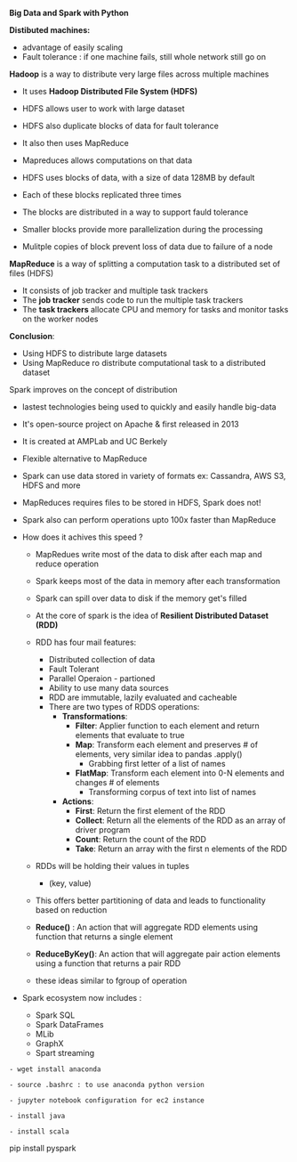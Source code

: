 **Big Data and Spark with Python**

**Distibuted machines:** 
 - advantage of easily scaling
 - Fault tolerance : if one machine fails, still whole network still go on
  
  **Hadoop** is a way to distribute very large files across multiple machines
  - It uses **Hadoop Distributed File System (HDFS)**
  - HDFS allows user to work with large dataset
  - HDFS also duplicate blocks of data for fault tolerance 
  - It also then uses MapReduce 
  - Mapreduces allows computations on that data 

  - HDFS uses blocks of data, with a size of data 128MB by default
  - Each of these blocks replicated three times 
  - The blocks are distributed in a way to support fauld tolerance 
  - Smaller blocks provide more parallelization during the processing 
  - Mulitple copies of block prevent loss of data due to failure of a node 
  
**MapReduce** is a way of splitting a computation task to a distributed set of files (HDFS)
 - It consists of job tracker and multiple task trackers 
 - The **job tracker** sends code to run the multiple task trackers
 - The **task trackers** allocate CPU and memory for tasks and monitor tasks on the worker nodes 

**Conclusion**: 
 - Using HDFS to distribute large datasets
 - Using MapReduce ro distribute computational task to a distributed dataset 
  
Spark improves on the concept of distribution 
  - lastest technologies being used to quickly and easily handle big-data
  - It's open-source project on Apache & first released in 2013 
  - It is created at AMPLab and UC Berkely
  - Flexible alternative to MapReduce
  - Spark can use data stored in variety of formats ex: Cassandra, AWS S3, HDFS and more
  - MapReduces requires files to be stored in HDFS, Spark does not!
  - Spark also can perform operations upto 100x faster than MapReduce 
  
  - How does it achives this speed ?
    - MapRedues write most of the data to disk after each map and reduce operation
    - Spark keeps most of the data in memory after each transformation 
    - Spark can spill over data to disk if the memory get's filled 

    - At the core of spark is the idea of **Resilient Distributed Dataset (RDD)**
    - RDD has four mail features: 
      - Distributed collection of data 
      - Fault Tolerant 
      - Parallel Operaion - partioned 
      - Ability to use many data sources
      - RDD are immutable, lazily evaluated and cacheable 
      - There are two types of RDDS operations:
        - **Transformations**:
          - **Filter**: Applier function to each element and return elements that evaluate to true  
          - **Map**: Transform each element and preserves # of elements, very similar idea to pandas .apply()
            - Grabbing first letter of a list of names 
          - **FlatMap**: Transform each element into 0-N elements and changes # of elements 
            - Transforming corpus of text into list of names 
        - **Actions**:
          - **First**: Return the first element of the RDD 
          - **Collect**: Return all the elements of the RDD as an array of driver program 
          - **Count**: Return the count of the RDD
          - **Take**: Return an array with the first n elements of the RDD 


    - RDDs will be holding their values in tuples 
      - (key, value)
    - This offers better partitioning of data and leads to functionality based on reduction 
    - **Reduce()** : An action that will aggregate RDD elements using function that returns a single element 
    - **ReduceByKey()**: An action that will aggregate pair action elements using a function that returns a pair RDD
    - these ideas similar to fgroup of operation 

- Spark ecosystem now includes : 
  - Spark SQL 
  - Spark DataFrames 
  - MLib
  - GraphX
  - Spart streaming 

```
- wget install anaconda 

- source .bashrc : to use anaconda python version 

- jupyter notebook configuration for ec2 instance 

- install java

- install scala

```

pip install pyspark 





